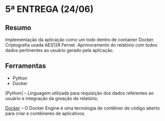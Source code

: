 # 5ª ENTREGA (24/06)

## Resumo

Implementação da aplicação como um todo dentro de container Docker. 
Criptografia usada AES128 Fernet.
Aprimoramento do relatório com todos dados pertinentes ao usuário gerado pela aplicação.


## Ferramentas

* Python
* Docker

[Python] – Linguagem utilizada para requisição dos dados referentes ao usuário e integração da greação de relatório;

[Docker](https://docs.docker.com/engine/) – O Docker Engine é uma tecnologia de contêiner de código aberto para criar e contêineres de aplicativos.

